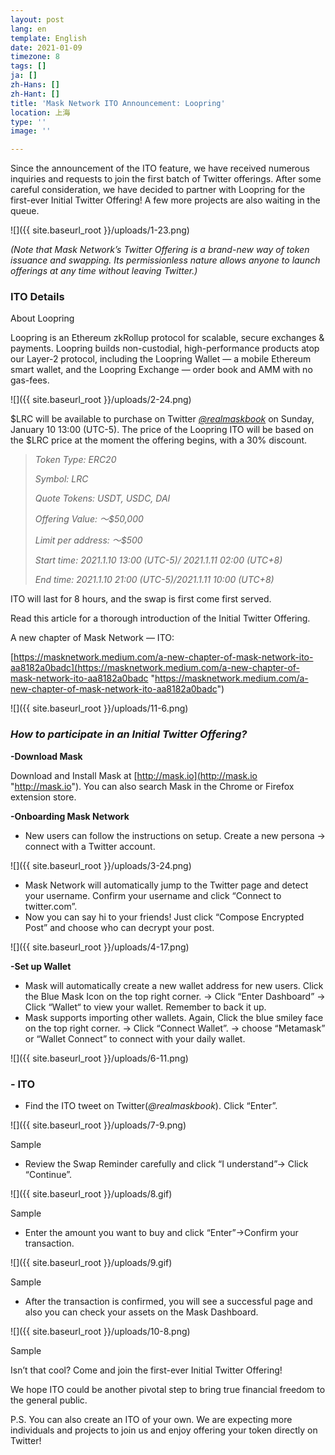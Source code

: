 ```yaml
---
layout: post
lang: en
template: English
date: 2021-01-09
timezone: 8
tags: []
ja: []
zh-Hans: []
zh-Hant: []
title: 'Mask Network ITO Announcement: Loopring'
location: 上海
type: ''
image: ''

---
```

Since the announcement of the ITO feature, we have received numerous inquiries and requests to join the first batch of Twitter offerings. After some careful consideration, we have decided to partner with Loopring for the first-ever Initial Twitter Offering! A few more projects are also waiting in the queue.

![]({{ site.baseurl_root }}/uploads/1-23.png)

_(Note that Mask Network’s Twitter Offering is a brand-new way of token issuance and swapping. Its permissionless nature allows anyone to launch offerings at any time without leaving Twitter.)_

### **ITO Details**

About Loopring

Loopring is an Ethereum zkRollup protocol for scalable, secure exchanges & payments. Loopring builds non-custodial, high-performance products atop our Layer-2 protocol, including the Loopring Wallet — a mobile Ethereum smart wallet, and the Loopring Exchange — order book and AMM with no gas-fees.

![]({{ site.baseurl_root }}/uploads/2-24.png)

$LRC will be available to purchase on Twitter [_@realmaskbook_](https://twitter.com/realmaskbook) on Sunday, January 10 13:00 (UTC-5). The price of the Loopring ITO will be based on the $LRC price at the moment the offering begins, with a 30% discount.

> _Token Type: ERC20_
>
> _Symbol: LRC_
>
> _Quote Tokens: USDT, USDC, DAI_
>
> _Offering Value: ～$50,000_
>
> _Limit per address: ～$500_
>
> _Start time: 2021.1.10 13:00 (UTC-5)/ 2021.1.11 02:00 (UTC+8)_
>
> _End time: 2021.1.10 21:00 (UTC-5)/2021.1.11 10:00 (UTC+8)_

ITO will last for 8 hours, and the swap is first come first served.

Read this article for a thorough introduction of the Initial Twitter Offering.

A new chapter of Mask Network — ITO:

[https://masknetwork.medium.com/a-new-chapter-of-mask-network-ito-aa8182a0badc](https://masknetwork.medium.com/a-new-chapter-of-mask-network-ito-aa8182a0badc "https://masknetwork.medium.com/a-new-chapter-of-mask-network-ito-aa8182a0badc")

![]({{ site.baseurl_root }}/uploads/11-6.png)

### **_How to participate in an Initial Twitter Offering?_**

**-Download Mask**

Download and Install Mask at [http://mask.io](http://mask.io "http://mask.io"). You can also search Mask in the Chrome or Firefox extension store.

**-Onboarding Mask Network**

* New users can follow the instructions on setup. Create a new persona → connect with a Twitter account.

![]({{ site.baseurl_root }}/uploads/3-24.png)

* Mask Network will automatically jump to the Twitter page and detect your username. Confirm your username and click “Connect to twitter.com”.
* Now you can say hi to your friends! Just click “Compose Encrypted Post” and choose who can decrypt your post.

![]({{ site.baseurl_root }}/uploads/4-17.png)

**-Set up Wallet**

* Mask will automatically create a new wallet address for new users. Click the Blue Mask Icon on the top right corner. → Click “Enter Dashboard” → Click “Wallet“ to view your wallet. Remember to back it up.
* Mask supports importing other wallets. Again, Click the blue smiley face on the top right corner. → Click “Connect Wallet”. → choose “Metamask” or “Wallet Connect” to connect with your daily wallet.

![]({{ site.baseurl_root }}/uploads/6-11.png)

### **- ITO**

* Find the ITO tweet on Twitter(_@realmaskbook_). Click “Enter”.

![]({{ site.baseurl_root }}/uploads/7-9.png)

Sample

* Review the Swap Reminder carefully and click “I understand”→ Click “Continue”.

![]({{ site.baseurl_root }}/uploads/8.gif)

Sample

* Enter the amount you want to buy and click “Enter”→Confirm your transaction.

![]({{ site.baseurl_root }}/uploads/9.gif)

Sample

* After the transaction is confirmed, you will see a successful page and also you can check your assets on the Mask Dashboard.

![]({{ site.baseurl_root }}/uploads/10-8.png)

Sample

Isn’t that cool? Come and join the first-ever Initial Twitter Offering!

We hope ITO could be another pivotal step to bring true financial freedom to the general public.

P.S. You can also create an ITO of your own. We are expecting more individuals and projects to join us and enjoy offering your token directly on Twitter!